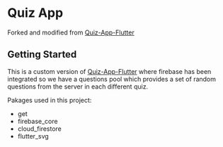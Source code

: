 # Quiz App

Forked and modified from [Quiz-App-Flutter](https://github.com/alidaoud/Quiz-App-Flutter)

## Getting Started

This is a custom version of [Quiz-App-Flutter](https://github.com/alidaoud/Quiz-App-Flutter) where firebase has been integrated so we have a questions pool which provides a set of random questions from the server in each different quiz.

Pakages used in this project:
- get
- firebase_core
- cloud_firestore
- flutter_svg
